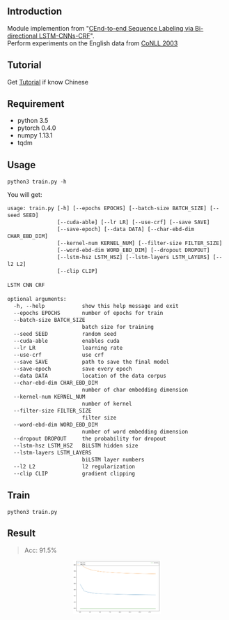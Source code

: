## Introduction
Module implemention from "[CEnd-to-end Sequence Labeling via Bi-directional LSTM-CNNs-CRF](https://arxiv.org/abs/1603.01354)". <br>
Perform experiments on the English data from [CoNLL 2003](https://www.clips.uantwerpen.be/conll2003/ner/)

## Tutorial
Get [Tutorial](https://zhuanlan.zhihu.com/p/30791481) if know Chinese

## Requirement
* python 3.5
* pytorch 0.4.0
* numpy 1.13.1
* tqdm

## Usage
```
python3 train.py -h
```

You will get:

```
usage: train.py [-h] [--epochs EPOCHS] [--batch-size BATCH_SIZE] [--seed SEED]
                [--cuda-able] [--lr LR] [--use-crf] [--save SAVE]
                [--save-epoch] [--data DATA] [--char-ebd-dim CHAR_EBD_DIM]
                [--kernel-num KERNEL_NUM] [--filter-size FILTER_SIZE]
                [--word-ebd-dim WORD_EBD_DIM] [--dropout DROPOUT]
                [--lstm-hsz LSTM_HSZ] [--lstm-layers LSTM_LAYERS] [--l2 L2]
                [--clip CLIP]

LSTM CNN CRF

optional arguments:
  -h, --help            show this help message and exit
  --epochs EPOCHS       number of epochs for train
  --batch-size BATCH_SIZE
                        batch size for training
  --seed SEED           random seed
  --cuda-able           enables cuda
  --lr LR               learning rate
  --use-crf             use crf
  --save SAVE           path to save the final model
  --save-epoch          save every epoch
  --data DATA           location of the data corpus
  --char-ebd-dim CHAR_EBD_DIM
                        number of char embedding dimension
  --kernel-num KERNEL_NUM
                        number of kernel
  --filter-size FILTER_SIZE
                        filter size
  --word-ebd-dim WORD_EBD_DIM
                        number of word embedding dimension
  --dropout DROPOUT     the probability for dropout
  --lstm-hsz LSTM_HSZ   BiLSTM hidden size
  --lstm-layers LSTM_LAYERS
                        biLSTM layer numbers
  --l2 L2               l2 regularization
  --clip CLIP           gradient clipping
```

## Train
```
python3 train.py
```

## Result

> Acc: 91.5%
<p align="center"><img width="40%" src="lstm_cnns_crf.png" /></p>
